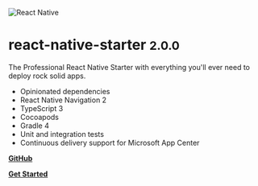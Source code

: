 ![React Native](/images/_ueno-loves-react.png)

# react-native-starter <small>2.0.0</small>

The Professional React Native Starter with everything you'll ever need to deploy rock solid apps.

- Opinionated dependencies
- React Native Navigation 2
- TypeScript 3
- Cocoapods
- Gradle 4
- Unit and integration tests
- Continuous delivery support for Microsoft App Center

**[GitHub](https://github.com/ueno-llc/react-native-starter)**

**[Get Started](/INSTALLATION.md)**
